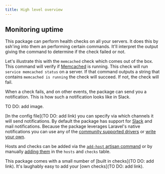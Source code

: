 ```yaml
---
title: High level overview
---
```


## Monitoring uptime

This package can perform health checks on all your servers. It does this by ssh'ing into them an performing certain commands. It'll interpret the output giving the command to determine if the check failed or not.

Let's illustrate this with the `memcached` check which comes out of the box. This command will verify if [Memcached](https://memcached.org/) is running. This check will run `service memcached status` on a server. If that command outputs a string that contains `memcached is running` the check will succeed. If not, the check will fail.

When a check fails, and on other events, the package can send you a notification. This is how such a notification looks like in Slack.
 
 TO DO: add image.
 
 [In the config file](TO DO: add link) you can specify via which channels it will send notifications. By default the package has support for [Slack](https://slack.com/) and mail notifications. Because the package leverages Laravel's native notifications you can use any of the [community supported drivers](https://github.com/laravel-notification-channels) or [write your own](https://laravel.com/docs/5.4/notifications#custom-channels).
 
 Hosts and checks can be added via the [`add-host` artisan command]() or by manually [adding them](https://docs.spatie.be/laravel-server-monitor/v1/advanced-usage/manually-modifying-hosts-and-checks) in the `hosts` and `checks` table.

This package comes with a small number of [built in checks](TO DO: add link). It's laughably easy to add your [own checks](TO DO: add link).
